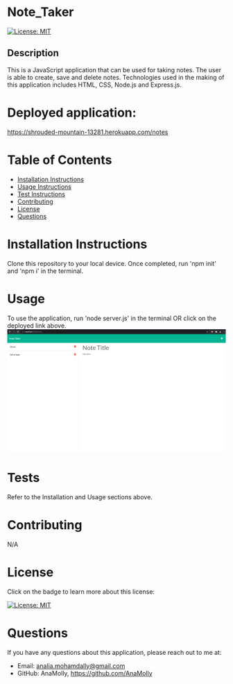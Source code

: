 # Note_Taker

  [![License: MIT](https://img.shields.io/badge/License-MIT-yellow.svg)](https://opensource.org/licenses/MIT)

  ## Description
  This is a JavaScript application that can be used for taking notes. The user is able to create, save and delete notes. Technologies used in the making of this application includes HTML, CSS, Node.js and Express.js.
  
  # Deployed application: 
  https://shrouded-mountain-13281.herokuapp.com/notes

  # Table of Contents
  - [Installation Instructions](#installation-instructions)
  - [Usage Instructions](#usage)
  - [Test Instructions](#tests)
  - [Contributing](#contributing)
  - [License](#license)
  - [Questions](#questions)

  # Installation Instructions
  Clone this repository to your local device. Once completed, run 'npm init' and 'npm i' in the terminal.

  # Usage
  To use the application, run 'node server.js' in the terminal OR click on the deployed link above.
  ![](/Assets/Screenshot.png)
  
  # Tests
  Refer to the Installation and Usage sections above.

  # Contributing
  N/A

  # License
  Click on the badge to learn more about this license:

  [![License: MIT](https://img.shields.io/badge/License-MIT-yellow.svg)](https://opensource.org/licenses/MIT)
  
  # Questions
  If you have any questions about this application, please reach out to me at: 

  - Email: analia.mohamdally@gmail.com
  - GitHub: AnaMolly, https://github.com/AnaMolly
